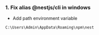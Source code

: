 ### 1. Fix alias @nestjs/cli in windows

- Add path environment variable

```
C:\Users\Admin\AppData\Roaming\npm\nest
```
